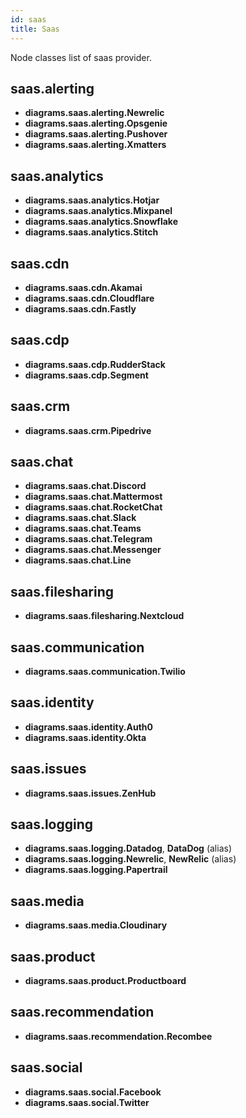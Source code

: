 ```yaml
---
id: saas
title: Saas
---
```


Node classes list of saas provider.

## saas.alerting

- **diagrams.saas.alerting.Newrelic**
- **diagrams.saas.alerting.Opsgenie**
- **diagrams.saas.alerting.Pushover**
- **diagrams.saas.alerting.Xmatters**

## saas.analytics

- **diagrams.saas.analytics.Hotjar**
- **diagrams.saas.analytics.Mixpanel**
- **diagrams.saas.analytics.Snowflake**
- **diagrams.saas.analytics.Stitch**

## saas.cdn

- **diagrams.saas.cdn.Akamai**
- **diagrams.saas.cdn.Cloudflare**
- **diagrams.saas.cdn.Fastly**

## saas.cdp

- **diagrams.saas.cdp.RudderStack**
- **diagrams.saas.cdp.Segment**

## saas.crm

- **diagrams.saas.crm.Pipedrive**

## saas.chat

- **diagrams.saas.chat.Discord**
- **diagrams.saas.chat.Mattermost**
- **diagrams.saas.chat.RocketChat**
- **diagrams.saas.chat.Slack**
- **diagrams.saas.chat.Teams**
- **diagrams.saas.chat.Telegram**
- **diagrams.saas.chat.Messenger**
- **diagrams.saas.chat.Line**

## saas.filesharing

- **diagrams.saas.filesharing.Nextcloud**

## saas.communication

- **diagrams.saas.communication.Twilio**

## saas.identity

- **diagrams.saas.identity.Auth0**
- **diagrams.saas.identity.Okta**

## saas.issues

- **diagrams.saas.issues.ZenHub**

## saas.logging

- **diagrams.saas.logging.Datadog**, **DataDog** (alias)
- **diagrams.saas.logging.Newrelic**, **NewRelic** (alias)
- **diagrams.saas.logging.Papertrail**

## saas.media

- **diagrams.saas.media.Cloudinary**

## saas.product

- **diagrams.saas.product.Productboard**

## saas.recommendation

- **diagrams.saas.recommendation.Recombee**

## saas.social

- **diagrams.saas.social.Facebook**
- **diagrams.saas.social.Twitter**
